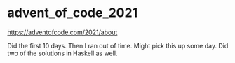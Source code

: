 # advent_of_code_2021
https://adventofcode.com/2021/about

Did the first 10 days. Then I ran out of time. Might pick this up some day. Did two of the solutions in Haskell as well.
